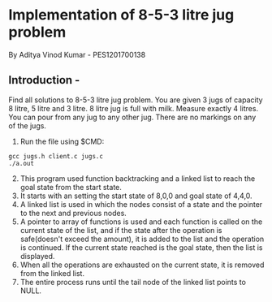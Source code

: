 # Implementation of 8-5-3 litre jug problem
By Aditya Vinod Kumar - PES1201700138

## Introduction - 
Find all solutions to 8-5-3 litre jug problem. You are given 3 jugs of capacity 8 litre, 5 litre and 3 litre. 8 litre jug is full with milk. Measure exactly 4 litres.
You can pour from any jug to any other jug. There are no markings on any of the jugs.

1. Run the file using $CMD: 
```shell
gcc jugs.h client.c jugs.c
./a.out
```
2. This program used function backtracking and a linked list to reach the goal state from the start state.
3. It starts with an setting the start state of 8,0,0 and goal state of 4,4,0. 
4. A linked list is used in which the nodes consist of a state and the pointer to the next and previous nodes.
5. A pointer to array of functions is used and each function is called on the current state of the list, and if the state after the operation is safe(doesn't exceed the amount),
   it is added to the list and the operation is continued. If the current state reached is the goal state, then the list is displayed.
6. When all the operations are exhausted on the current state, it is removed from the linked list.
7. The entire process runs until the tail node of the linked list points to NULL.